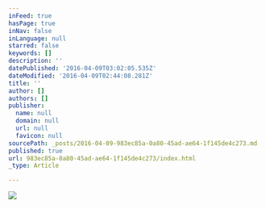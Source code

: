 ```yaml
---
inFeed: true
hasPage: true
inNav: false
inLanguage: null
starred: false
keywords: []
description: ''
datePublished: '2016-04-09T03:02:05.535Z'
dateModified: '2016-04-09T02:44:08.281Z'
title: ''
author: []
authors: []
publisher:
  name: null
  domain: null
  url: null
  favicon: null
sourcePath: _posts/2016-04-09-983ec85a-0a80-45ad-ae64-1f145de4c273.md
published: true
url: 983ec85a-0a80-45ad-ae64-1f145de4c273/index.html
_type: Article

---
```

![](https://the-grid-user-content.s3-us-west-2.amazonaws.com/90790bce-0445-494a-a867-d75652306bdc.jpg)